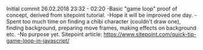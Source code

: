 Initial commit
26.02.2018
23:32 - 02:20
-Basic "game loop" proof of concept, derived from sitepoint tutorial. 
-Hope it will be improved one day. 
-Spent too much time on finding a chibi character (couldn't draw one), finding background, preparing move frames, making effects on background etc. 
-No purpose yet.
Sitepoint article: https://www.sitepoint.com/quick-tip-game-loop-in-javascript/
